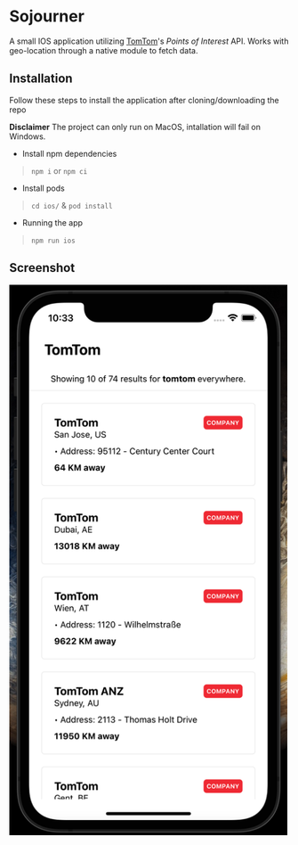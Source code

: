 # Sojourner

A small IOS application utilizing [TomTom](https://developer.tomtom.com/search-api/search-api-documentation-search/points-interest-search)'s *Points of Interest* API.
Works with geo-location through a native module to fetch data.

## Installation

Follow these steps to install the application after cloning/downloading the repo

**Disclaimer** The project can only run on MacOS, intallation will fail on Windows.

* Install npm dependencies
> `npm i` or `npm ci`

* Install pods
> `cd ios/` & `pod install`

* Running the app
> `npm run ios`

## Screenshot

<img src="docs/screenshot.png" alt="screenshot" width="500px">
